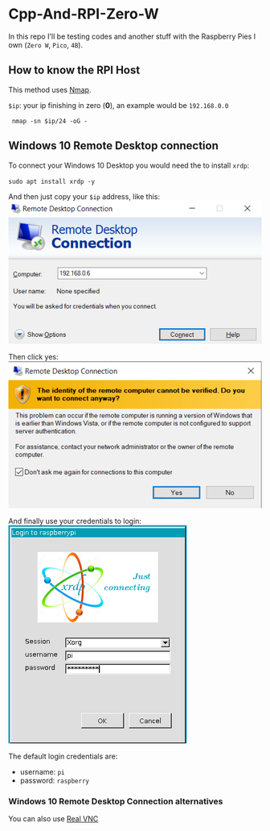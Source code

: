 # Cpp-And-RPI-Zero-W

In this repo I'll be testing codes and another stuff with the Raspberry Pies I own (`Zero W`, 
`Pico`, `4B`).


## How to know the RPI Host

This method uses [Nmap](https://nmap.org).

`$ip`: your ip finishing in zero (**0**), an example would be `192.168.0.0`

```
 nmap -sn $ip/24 -oG -
```
## Windows 10 Remote Desktop connection

To connect your Windows 10 Desktop you would need the to install `xrdp`:

`sudo apt install xrdp -y`

And then just copy your `$ip` address, like this:
![windows 10 remote desktop connection](GitHubAssets\windows_10_remote_desktop_connection.png)

Then click yes:
![windows 10 remote desktop connection](GitHubAssets\windows_10_remote_desktop_connection_click_yes.png)

And finally use your credentials to login:
![windows 10 remote desktop connection](GitHubAssets\windows_10_remote_desktop_connection_login.png)

The default login credentials are:

- username: `pi`
- password: `raspberry`



### Windows 10 Remote Desktop Connection alternatives

You can also use [Real VNC](https://www.realvnc.com/es/connect/download/viewer/)